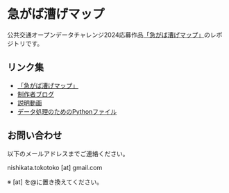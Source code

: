 # 急がば漕げマップ

公共交通オープンデータチャレンジ2024応募作品[「急がば漕げマップ」](https://nishikata-tokotoko.github.io/cycle-shortcut-map/)のレポジトリです。

## リンク集

- [「急がば漕げマップ」](https://nishikata-tokotoko.github.io/cycle-shortcut-map/)
- [制作者ブログ](https://note.com/nishitoko)
- [説明動画](https://www.youtube.com/watch?v=YSlaKohk5kU)
- [データ処理のためのPythonファイル](python_files)

## お問い合わせ

以下のメールアドレスまでご連絡ください。

nishikata.tokotoko \[at\] gmail.com

※ \[at\] を@に置き換えてください。